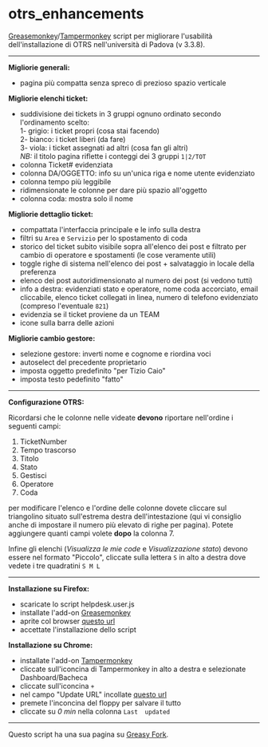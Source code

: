 # otrs_enhancements
[Greasemonkey](http://www.greasespot.net/)/[Tampermonkey](http://tampermonkey.net/) script per migliorare l'usabilità dell'installazione di OTRS nell'università di Padova (v 3.3.8).

---

**Migliorie generali:**

* pagina più compatta senza spreco di prezioso spazio verticale

**Migliorie elenchi ticket:**

* suddivisione dei tickets in 3 gruppi ognuno ordinato secondo l'ordinamento scelto:<br>
  1- grigio: i ticket propri (cosa stai facendo)<br>
  2- bianco: i ticket liberi (da fare)<br>
  3- viola:  i ticket assegnati ad altri (cosa fan gli altri)<br>
  *NB:* il titolo pagina riflette i conteggi dei 3 gruppi `1|2/TOT`
* colonna Ticket# evidenziata
* colonna DA/OGGETTO: info su un'unica riga e nome utente evidenziato
* colonna tempo più leggibile
* ridimensionate le colonne per dare più spazio all'oggetto
* colonna coda: mostra solo il nome

**Migliorie dettaglio ticket:**

* compattata l'interfaccia principale e le info sulla destra
* filtri su `Area` e `Servizio` per lo spostamento di coda
* storico del ticket subito visibile sopra all'elenco dei post e filtrato per cambio di operatore e spostamenti (le cose veramente utili)
* toggle righe di sistema nell'elenco dei post + salvataggio in locale della preferenza
* elenco dei post autoridimensionato al numero dei post (si vedono tutti)
* info a destra: evidenziati stato e operatore, nome coda accorciato, email cliccabile, elenco ticket collegati in linea, numero di telefono evidenziato (compreso l'eventuale `821`)
* evidenzia se il ticket proviene da un TEAM
* icone sulla barra delle azioni

**Migliorie cambio gestore:**

* selezione gestore: inverti nome e cognome e riordina voci
* autoselect del precedente proprietario
* imposta oggetto predefinito "per Tizio Caio"
* imposta testo pedefinito "fatto"

---

**Configurazione OTRS:**

Ricordarsi che le colonne nelle videate **devono** riportare nell'ordine i seguenti campi: 

1. TicketNumber
2. Tempo trascorso
3. Titolo
4. Stato
5. Gestisci
6. Operatore
7. Coda

per modificare l'elenco e l'ordine delle colonne dovete cliccare sul triangolino situato sull'estrema destra dell'intestazione (qui vi consiglio anche di impostare il numero più elevato di righe per pagina).
Potete aggiungere quanti campi volete **dopo** la colonna 7.

Infine gli elenchi (*Visualizza le mie code* e *Visualizzazione stato*) devono essere nel formato "Piccolo", cliccate sulla lettera `S` in alto a destra dove vedete i tre quadratini `S M L`

---

**Installazione su Firefox:**

* scaricate lo script helpdesk.user.js
* installate l'add-on [Greasemonkey](http://www.greasespot.net/)
* aprite col browser [questo url](https://github.com/acavalin/otrs_enhancements/raw/master/helpdesk.user.js)
* accettate l'installazione dello script

**Installazione su Chrome:**

* installate l'add-on [Tampermonkey](http://tampermonkey.net/)
* cliccate sull'iconcina di Tampermonkey in alto a destra e selezionate Dashboard/Bacheca
* cliccate sull'iconcina `+`
* nel campo "Update URL" incollate [questo url](https://github.com/acavalin/otrs_enhancements/raw/master/helpdesk.user.js)
* premete l'inconcina del floppy per salvare il tutto
* cliccate su *0 min* nella colonna `Last  updated`

---

Questo script ha una sua pagina su [Greasy Fork](https://greasyfork.org/en/scripts/28340-helpdesk-ammcentr-enhancements).

